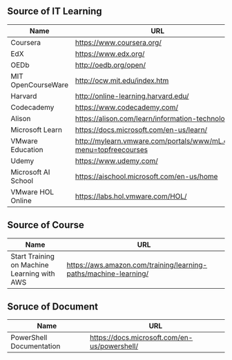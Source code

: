 ## Source of IT Learning

Name | URL
-----|-----
Coursera | <https://www.coursera.org/>
EdX | <https://www.edx.org/>
OEDb | <http://oedb.org/open/>
MIT OpenCourseWare | <http://ocw.mit.edu/index.htm>
Harvard | <http://online-learning.harvard.edu/>
Codecademy | <https://www.codecademy.com/>
Alison | <https://alison.com/learn/information-technology>
Microsoft Learn | <https://docs.microsoft.com/en-us/learn/>
VMware Education | <http://mylearn.vmware.com/portals/www/mL.cfm?menu=topfreecourses>
Udemy | <https://www.udemy.com/>
Microsoft AI School | <https://aischool.microsoft.com/en-us/home>
VMware HOL Online | <https://labs.hol.vmware.com/HOL/>


## Source of Course
Name | URL
-----|-----
Start Training on Machine Learning with AWS | <https://aws.amazon.com/training/learning-paths/machine-learning/>


## Soruce of Document
Name | URL
-----|-----
PowerShell Documentation | <https://docs.microsoft.com/en-us/powershell/>
